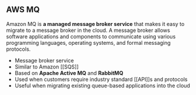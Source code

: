 ## AWS MQ

Amazon MQ is **a managed message broker service** that makes it easy to migrate to a message broker in the cloud. A message broker allows software applications and components to communicate using various programming languages, operating systems, and formal messaging protocols.

-   Message broker service
-   Similar to Amazon [[SQS]]
-   Based on **Apache Active MQ** and **RabbitMQ**
-   Used when customers require industry standard [[API]]s and protocols
-   Useful when migrating existing queue-based applications into the cloud
